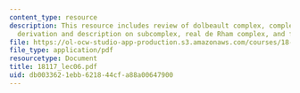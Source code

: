 ```yaml
---
content_type: resource
description: This resource includes review of dolbeault complex, complete numerical
  derivation and description on subcomplex, real de Rham complex, and functoriality.
file: https://ol-ocw-studio-app-production.s3.amazonaws.com/courses/18-117-topics-in-several-complex-variables-spring-2005/db0033621ebb621844cfa88a00647900_18117_lec06.pdf
file_type: application/pdf
resourcetype: Document
title: 18117_lec06.pdf
uid: db003362-1ebb-6218-44cf-a88a00647900
---
```

